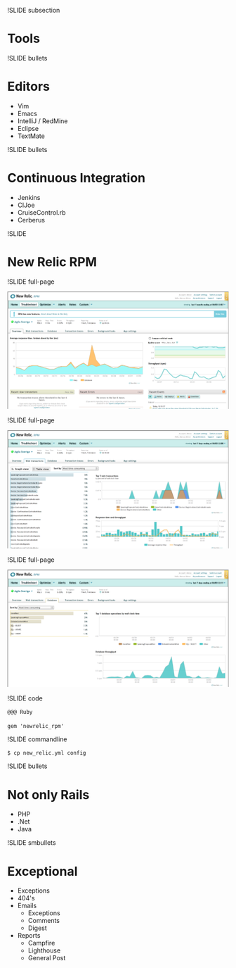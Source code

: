 !SLIDE subsection

# Tools

!SLIDE bullets

# Editors

* Vim
* Emacs
* IntelliJ / RedMine
* Eclipse
* TextMate

!SLIDE bullets

# Continuous Integration

* Jenkins
* CIJoe
* CruiseControl.rb
* Cerberus

!SLIDE 

# New Relic RPM

!SLIDE full-page

![RPM](rpm.png)

!SLIDE full-page

![RPM Web Transactions](rpm_wt.png)

!SLIDE full-page

![RPM DB](rpm_db.png)

!SLIDE code

    @@@ Ruby

    gem 'newrelic_rpm'

!SLIDE commandline

    $ cp new_relic.yml config

!SLIDE bullets

# Not only Rails

* PHP
* .Net
* Java

!SLIDE smbullets

# Exceptional

* Exceptions
* 404's
* Emails
  * Exceptions
  * Comments
  * Digest
* Reports
  * Campfire
  * Lighthouse
  * General Post
